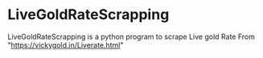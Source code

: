 # LiveGoldRateScrapping
LiveGoldRateScrapping is a python program to scrape Live gold Rate From "https://vickygold.in/Liverate.html" 
